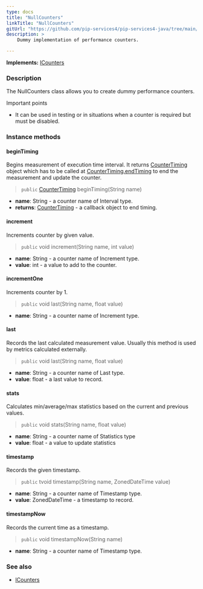 ```yaml
---
type: docs
title: "NullCounters"
linkTitle: "NullCounters"
gitUrl: "https://github.com/pip-services4/pip-services4-java/tree/main/pip-services4-observability-java"
description: >
    Dummy implementation of performance counters.

---
```


**Implements:** [ICounters](../icounters)

### Description

The NullCounters class allows you to create dummy performance counters.

Important points

- It can be used in testing or in situations when a counter is required but must be disabled.

### Instance methods

#### beginTiming
Begins measurement of execution time interval.
It returns [CounterTiming](../counter_timing) object which has to be called at
[CounterTiming.endTiming](../counter_timing/#endtiming) to end the measurement and update the counter.

> `public` [CounterTiming](../counter_timing) beginTiming(String name)

- **name**: String - a counter name of Interval type.
- **returns**: [CounterTiming](../counter_timing) - a callback object to end timing.


#### increment
Increments counter by given value.

> `public` void increment(String name, int value)

- **name**: String - a counter name of Increment type.
- **value**: int - a value to add to the counter.

#### incrementOne
Increments counter by 1.

> `public` void last(String name, float value)

- **name**: String - a counter name of Increment type.


#### last
Records the last calculated measurement value.
Usually this method is used by metrics calculated externally.

> `public` void last(String name, float value)

- **name**: String - a counter name of Last type.
- **value**: float - a last value to record.


#### stats
Calculates min/average/max statistics based on the current and previous values.

> `public` void stats(String name, float value)

- **name**: String - a counter name of Statistics type
- **value**: float - a value to update statistics


#### timestamp
Records the given timestamp.

> `public` tvoid timestamp(String name, ZonedDateTime value)

- **name**: String - a counter name of Timestamp type.
- **value**: ZonedDateTime - a timestamp to record.


#### timestampNow
Records the current time as a timestamp.

> `public`  void timestampNow(String name)

- **name**: String - a counter name of Timestamp type.

### See also 

- [ICounters](../icounters)
